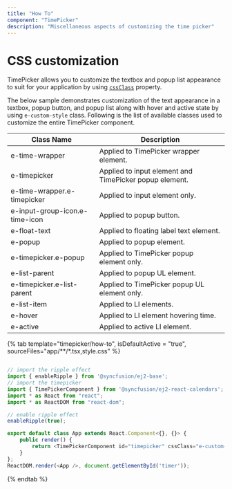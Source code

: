 ```yaml
---
title: "How To"
component: "TimePicker"
description: "Miscellaneous aspects of customizing the time picker"
---
```


# CSS customization

TimePicker allows you to customize the textbox and popup list appearance to suit for your
application by using
[`cssClass`](../../api/timepicker#cssclass) property.

The below sample demonstrates customization of the text appearance in a textbox, popup button, and popup list along with hover and active
state by using `e-custom-style` class. Following is the list of available classes used to customize the entire TimePicker component.

| **Class Name** | **Description** |
| --- | --- |
| e-time-wrapper | Applied to TimePicker wrapper element. |
| e-timepicker |  Applied to input element and TimePicker popup element. |
| e-time-wrapper.e-timepicker | Applied to input element only. |
| e-input-group-icon.e-time-icon | Applied to popup button. |
| e-float-text | Applied to floating label text element. |
| e-popup | Applied to popup element. |
| e-timepicker.e-popup | Applied to TimePicker popup element only. |
| e-list-parent | Applied to popup UL element. |
| e-timepicker.e-list-parent | Applied to TimePicker popup UL element only. |
| e-list-item | Applied to LI elements. |
| e-hover | Applied to LI element hovering time. |
| e-active | Applied to active LI element. |

{% tab template="timepicker/how-to", isDefaultActive = "true", sourceFiles="app/**/*.tsx,style.css" %}

```typescript

// import the ripple effect
import { enableRipple } from '@syncfusion/ej2-base';
// import the timepicker
import { TimePickerComponent } from '@syncfusion/ej2-react-calendars';
import * as React from "react";
import * as ReactDOM from "react-dom";

// enable ripple effect
enableRipple(true);

export default class App extends React.Component<{}, {}> {
    public render() {
        return <TimePickerComponent id="timepicker" cssClass="e-custom-style" placeholder="Select a Time" />
    }
};
ReactDOM.render(<App />, document.getElementById('timer'));

```

{% endtab %}